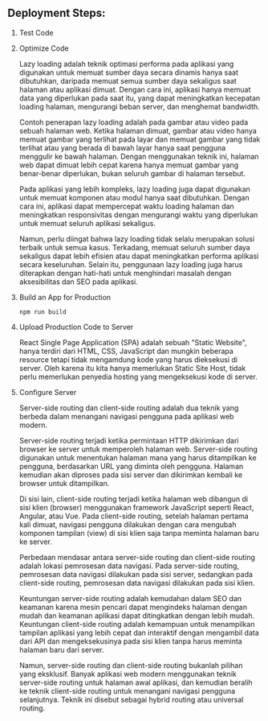 ## Deployment Steps:

1.  Test Code

2.  Optimize Code

    Lazy loading adalah teknik optimasi performa pada aplikasi yang digunakan untuk memuat sumber daya secara dinamis hanya saat dibutuhkan, daripada memuat semua sumber daya sekaligus saat halaman atau aplikasi dimuat. Dengan cara ini, aplikasi hanya memuat data yang diperlukan pada saat itu, yang dapat meningkatkan kecepatan loading halaman, mengurangi beban server, dan menghemat bandwidth.

    Contoh penerapan lazy loading adalah pada gambar atau video pada sebuah halaman web. Ketika halaman dimuat, gambar atau video hanya memuat gambar yang terlihat pada layar dan memuat gambar yang tidak terlihat atau yang berada di bawah layar hanya saat pengguna menggulir ke bawah halaman. Dengan menggunakan teknik ini, halaman web dapat dimuat lebih cepat karena hanya memuat gambar yang benar-benar diperlukan, bukan seluruh gambar di halaman tersebut.

    Pada aplikasi yang lebih kompleks, lazy loading juga dapat digunakan untuk memuat komponen atau modul hanya saat dibutuhkan. Dengan cara ini, aplikasi dapat mempercepat waktu loading halaman dan meningkatkan responsivitas dengan mengurangi waktu yang diperlukan untuk memuat seluruh aplikasi sekaligus.

    Namun, perlu diingat bahwa lazy loading tidak selalu merupakan solusi terbaik untuk semua kasus. Terkadang, memuat seluruh sumber daya sekaligus dapat lebih efisien atau dapat meningkatkan performa aplikasi secara keseluruhan. Selain itu, penggunaan lazy loading juga harus diterapkan dengan hati-hati untuk menghindari masalah dengan aksesibilitas dan SEO pada aplikasi.

3.  Build an App for Production

        npm run build

4.  Upload Production Code to Server

    React Single Page Application (SPA) adalah sebuah "Static Website", hanya terdiri dari HTML, CSS, JavaScript dan mungkin beberapa resource tetapi tidak mengamdung kode yang harus dieksekusi di server. Oleh karena itu kita hanya memerlukan Static Site Host, tidak perlu memerlukan penyedia hosting yang mengeksekusi kode di server.

5.  Configure Server

    Server-side routing dan client-side routing adalah dua teknik yang berbeda dalam menangani navigasi pengguna pada aplikasi web modern.

    Server-side routing terjadi ketika permintaan HTTP dikirimkan dari browser ke server untuk memperoleh halaman web. Server-side routing digunakan untuk menentukan halaman mana yang harus ditampilkan ke pengguna, berdasarkan URL yang diminta oleh pengguna. Halaman kemudian akan diproses pada sisi server dan dikirimkan kembali ke browser untuk ditampilkan.

    Di sisi lain, client-side routing terjadi ketika halaman web dibangun di sisi klien (browser) menggunakan framework JavaScript seperti React, Angular, atau Vue. Pada client-side routing, setelah halaman pertama kali dimuat, navigasi pengguna dilakukan dengan cara mengubah komponen tampilan (view) di sisi klien saja tanpa meminta halaman baru ke server.

    Perbedaan mendasar antara server-side routing dan client-side routing adalah lokasi pemrosesan data navigasi. Pada server-side routing, pemrosesan data navigasi dilakukan pada sisi server, sedangkan pada client-side routing, pemrosesan data navigasi dilakukan pada sisi klien.

    Keuntungan server-side routing adalah kemudahan dalam SEO dan keamanan karena mesin pencari dapat mengindeks halaman dengan mudah dan keamanan aplikasi dapat ditingkatkan dengan lebih mudah. Keuntungan client-side routing adalah kemampuan untuk menampilkan tampilan aplikasi yang lebih cepat dan interaktif dengan mengambil data dari API dan mengeksekusinya pada sisi klien tanpa harus meminta halaman baru dari server.

    Namun, server-side routing dan client-side routing bukanlah pilihan yang eksklusif. Banyak aplikasi web modern menggunakan teknik server-side routing untuk halaman awal aplikasi, dan kemudian beralih ke teknik client-side routing untuk menangani navigasi pengguna selanjutnya. Teknik ini disebut sebagai hybrid routing atau universal routing.

